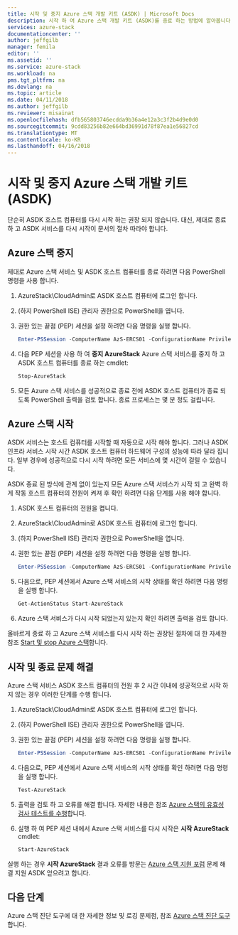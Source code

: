 ```yaml
---
title: 시작 및 중지 Azure 스택 개발 키트 (ASDK) | Microsoft Docs
description: 시작 하 여 Azure 스택 개발 키트 (ASDK)를 종료 하는 방법에 알아봅니다.
services: azure-stack
documentationcenter: ''
author: jeffgilb
manager: femila
editor: ''
ms.assetid: ''
ms.service: azure-stack
ms.workload: na
pms.tgt_pltfrm: na
ms.devlang: na
ms.topic: article
ms.date: 04/11/2018
ms.author: jeffgilb
ms.reviewer: misainat
ms.openlocfilehash: dfb565803746ecdda9b36a4e12a3c3f2b4d9e0d0
ms.sourcegitcommit: 9cdd83256b82e664bd36991d78f87ea1e56827cd
ms.translationtype: MT
ms.contentlocale: ko-KR
ms.lasthandoff: 04/16/2018
---
```

# <a name="start-and-stop-the-azure-stack-development-kit-asdk"></a>시작 및 중지 Azure 스택 개발 키트 (ASDK)
단순히 ASDK 호스트 컴퓨터를 다시 시작 하는 권장 되지 않습니다. 대신, 제대로 종료 하 고 ASDK 서비스를 다시 시작이 문서의 절차 따라야 합니다. 

## <a name="stop-azure-stack"></a>Azure 스택 중지 
제대로 Azure 스택 서비스 및 ASDK 호스트 컴퓨터를 종료 하려면 다음 PowerShell 명령을 사용 합니다.

1. AzureStack\CloudAdmin로 ASDK 호스트 컴퓨터에 로그인 합니다.
2. (하지 PowerShell ISE) 관리자 권한으로 PowerShell을 엽니다.
3. 권한 있는 끝점 (PEP) 세션을 설정 하려면 다음 명령을 실행 합니다. 

   ```powershell
   Enter-PSSession -ComputerName AzS-ERCS01 -ConfigurationName PrivilegedEndpoint
   ```
4. 다음 PEP 세션을 사용 하 여 **중지 AzureStack** Azure 스택 서비스를 중지 하 고 ASDK 호스트 컴퓨터를 종료 하는 cmdlet:

   ```powershell
   Stop-AzureStack
   ```
5. 모든 Azure 스택 서비스를 성공적으로 종료 전에 ASDK 호스트 컴퓨터가 종료 되도록 PowerShell 출력을 검토 합니다. 종료 프로세스는 몇 분 정도 걸립니다.

## <a name="start-azure-stack"></a>Azure 스택 시작 
ASDK 서비스는 호스트 컴퓨터를 시작할 때 자동으로 시작 해야 합니다. 그러나 ASDK 인프라 서비스 시작 시간 ASDK 호스트 컴퓨터 하드웨어 구성의 성능에 따라 달라 집니다. 일부 경우에 성공적으로 다시 시작 하려면 모든 서비스에 몇 시간이 걸릴 수 있습니다.

ASDK 종료 된 방식에 관계 없이 있는지 모든 Azure 스택 서비스가 시작 되 고 완벽 하 게 작동 호스트 컴퓨터의 전원이 켜져 후 확인 하려면 다음 단계를 사용 해야 합니다. 

1. ASDK 호스트 컴퓨터의 전원을 켭니다. 
2. AzureStack\CloudAdmin로 ASDK 호스트 컴퓨터에 로그인 합니다.
3. (하지 PowerShell ISE) 관리자 권한으로 PowerShell을 엽니다.
4. 권한 있는 끝점 (PEP) 세션을 설정 하려면 다음 명령을 실행 합니다.

   ```powershell
   Enter-PSSession -ComputerName AzS-ERCS01 -ConfigurationName PrivilegedEndpoint
   ```
5. 다음으로, PEP 세션에서 Azure 스택 서비스의 시작 상태를 확인 하려면 다음 명령을 실행 합니다.

   ```powershell
   Get-ActionStatus Start-AzureStack
   ```
6. Azure 스택 서비스가 다시 시작 되었는지 있는지 확인 하려면 출력을 검토 합니다.

올바르게 종료 하 고 Azure 스택 서비스를 다시 시작 하는 권장된 절차에 대 한 자세한 참조 [Start 및 stop Azure 스택](.\.\azure-stack-start-and-stop.md)합니다. 

## <a name="troubleshoot-startup-and-shutdown"></a>시작 및 종료 문제 해결 
Azure 스택 서비스 ASDK 호스트 컴퓨터의 전원 후 2 시간 이내에 성공적으로 시작 하지 않는 경우 이러한 단계를 수행 합니다.

1. AzureStack\CloudAdmin로 ASDK 호스트 컴퓨터에 로그인 합니다.
2. (하지 PowerShell ISE) 관리자 권한으로 PowerShell을 엽니다.
3. 권한 있는 끝점 (PEP) 세션을 설정 하려면 다음 명령을 실행 합니다.

   ```powershell
   Enter-PSSession -ComputerName AzS-ERCS01 -ConfigurationName PrivilegedEndpoint
   ```
4. 다음으로, PEP 세션에서 Azure 스택 서비스의 시작 상태를 확인 하려면 다음 명령을 실행 합니다.

   ```powershell
   Test-AzureStack
   ```
5. 출력을 검토 하 고 오류를 해결 합니다. 자세한 내용은 참조 [Azure 스택의 유효성 검사 테스트를 수행](.\.\azure-stack-diagnostic-test.md)합니다.
6. 실행 하 여 PEP 세션 내에서 Azure 스택 서비스를 다시 시작은 **시작 AzureStack** cmdlet:

   ```powershell
   Start-AzureStack
   ```

실행 하는 경우 **시작 AzureStack** 결과 오류를 방문는 [Azure 스택 지원 포럼](https://social.msdn.microsoft.com/Forums/en-US/home?forum=azurestack) 문제 해결 지원 ASDK 얻으려고 합니다. 

## <a name="next-steps"></a>다음 단계 
Azure 스택 진단 도구에 대 한 자세한 정보 및 로깅 문제점, 참조 [Azure 스택 진단 도구](.\.\azure-stack-diagnostics.md)합니다.
